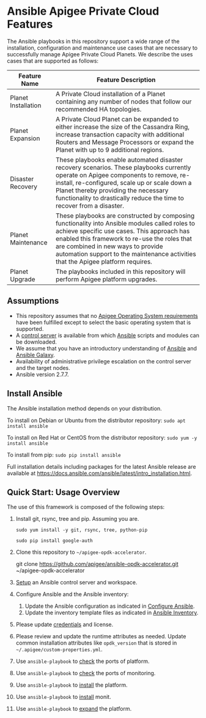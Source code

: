 # Ansible Apigee Private Cloud Features
The Ansible playbooks in this repository support a wide range of the installation, configuration
and maintenance use cases that are necessary to successfully manage Apigee Private Cloud Planets.
We describe the uses cases that are supported as follows: 

| Feature Name | Feature Description |
| --- | --- |
| Planet Installation | A Private Cloud installation of a Planet containing any number of nodes that follow our recommended HA topologies. |
| Planet Expansion | A Private Cloud Planet can be expanded to either increase the size of the Cassandra Ring, increase transaction capacity with additional Routers and Message Processors or expand the Planet with up to 9 additional regions. |
| Disaster Recovery | These playbooks enable automated disaster recovery scenarios. These playbooks currently operate on Apigee components to remove, re-install, re-configured, scale up or scale down a Planet thereby providing the necessary functionality to drastically reduce the time to recover from a disaster. |
| Planet Maintenance | These playbooks are constructed by composing functionality into Ansible modules called roles to achieve specific use cases. This approach has enabled this framework to re-use the roles that are combined in new ways to provide automation support to the maintenance activities that the Apigee platform requires.  |
| Planet Upgrade | The playbooks included in this repository will perform Apigee platform upgrades. |

## Assumptions 
* This repository assumes that no [Apigee Operating System requirements](https://docs.apigee.com/release/supported-software#apigeeedgeforprivatecloudsupportedversions) 
have been fulfilled except to select the basic operating system that is supported. 
* A [control server](https://docs.ansible.com/ansible/latest/installation_guide/intro_installation.html#control-machine-requirements) 
is available from which [Ansible](https://docs.ansible.com/ansible/latest/installation_guide/intro_installation.html) 
scripts and modules can be downloaded.
* We assume that you have an introductory understanding of [Ansible](https://docs.ansible.com/) and 
[Ansible Galaxy](https://galaxy.ansible.com/docs/).
* Availability of administrative privilege escalation on the control server and the target nodes.
* Ansible version 2.7.7. 

## Install Ansible

The Ansible installation method depends on your distribution.

To install on Debian or Ubuntu from the distributor repository:
`sudo apt install ansible`

To install on Red Hat or CentOS from the distributor repository:
`sudo yum -y install ansible`

To install from pip:
`sudo pip install ansible`

Full installation details including packages for the latest Ansible release
are available at <https://docs.ansible.com/ansible/latest/intro_installation.html>.

## Quick Start: Usage Overview
The use of this framework is composed of the following steps:

1. Install git, rsync, tree and pip. Assuming you are.

    `sudo yum install -y git, rsync, tree, python-pip`
	
    `sudo pip install google-auth`

1. Clone this repository to `~/apigee-opdk-accelerator`.

    git clone https://github.com/apigee/ansible-opdk-accelerator.git ~/apigee-opdk-accelerator
    
1. [Setup](README-setup.md) an Ansible control server and workspace.
1. Configure Ansible and the Ansible inventory:

    1. Update the Ansible configuration as indicated in [Configure Ansible](README-configure-ansible.md).          
    1. Update the inventory template files as indicated in [Ansible Inventory](README-ansible-inventory.md).
	
1. Please update [credentials](README-credentials.md) and license.  
1. Please review and update the runtime attributes as needed. Update common installation 
attributes like `opdk_version` that is stored in `~/.apigee/custom-properties.yml`.
1. Use `ansible-playbook` to [check](README-port-requirements-platform.md) the ports of platform.
1. Use `ansible-playbook` to [check](README-port-requirements-monit.md) the ports of monitoring.
1. Use `ansible-playbook` to [install](README-install-platform.md) the platform.
1. Use `ansible-playbook` to [install](README-install-monit.md) monit.
1. Use `ansible-playbook` to [expand](README-install-expand.md) the platform.

